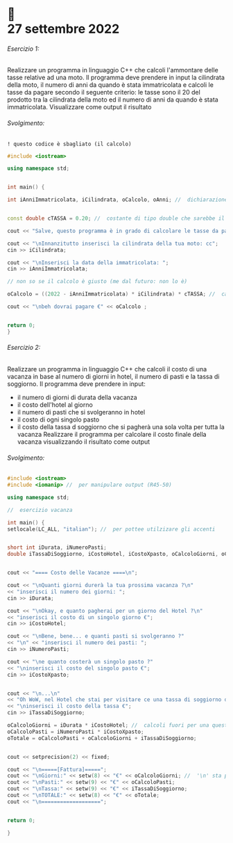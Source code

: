 # :closed_book: <br /> 27 settembre 2022

###### Esercizio 1:

Realizzare un programma in linguaggio C++ che calcoli l'ammontare delle tasse relative ad una moto. Il programma deve prendere in input la cilindrata della moto, il numero di anni da quando è stata immatricolata e calcoli le tasse da pagare secondo il seguente criterio: le tasse sono il 20 del prodotto tra la cilindrata della moto ed il numero di anni da quando è stata immatricolata. Visualizzare come output il risultato

###### Svolgimento:

`! questo codice è sbagliato (il calcolo)`


```cpp
#include <iostream>

using namespace std;


int main() {

int iAnniImmatricolata, iCilindrata, oCalcolo, oAnni; //  dichiarazione delle variabili di tipo intero


const double cTASSA = 0.20; //  costante di tipo double che sarebbe il 20%

cout << "Salve, questo programma è in grado di calcolare le tasse da pagare per una moto\n";

cout << "\nInnanzitutto inserisci la cilindrata della tua moto: cc"; 
cin >> iCilindrata;

cout << "\nInserisci la data della immatricolata: ";
cin >> iAnniImmatricolata;

// non so se il calcolo è giusto (me dal futuro: non lo è)

oCalcolo = ((2022 - iAnniImmatricolata) * iCilindrata) * cTASSA; //  calcolo fuori per comodita 

cout << "\nbeh dovrai pagare €" << oCalcolo ;


return 0;
}
```



###### Esercizio 2:

Realizzare un programma in linguaggio C++ che calcoli il costo di una vacanza in base al numero di giorni in hotel, il numero di pasti e la tassa di soggiorno. Il programma deve  prendere in input:

- il numero di giorni di durata della vacanza
- il costo dell'hotel al giorno
- il numero di pasti che si svolgeranno in hotel
- il costo di ogni singolo pasto
- il costo della tassa d soggiorno che si pagherà una sola volta per tutta la vacanza
Realizzare il programma per calcolare il costo finale della vacanza visualizzando il risultato come output

###### Svolgimento:


```cpp
#include <iostream>
#include <iomanip> //  per manipulare output (R45-50)

using namespace std;

//  esercizio vacanza

int main() {
setlocale(LC_ALL, "italian"); //  per pottee utilzizare gli accenti


short int iDurata, iNumeroPasti;
double iTassaDiSoggiorno, iCostoHotel, iCostoXpasto, oCalcoloGiorni, oCalcoloPasti, oTotale; //  dichiarazione di diverse variabili di tipo double 


cout << "==== Costo delle Vacanze ====\n";

cout << "\nQuanti giorni durerà la tua prossima vacanza ?\n"
<< "inserisci il numero dei giorni: ";
cin >> iDurata;

cout << "\nOkay, e quanto pagherai per un giorno del Hotel ?\n" 
<< "inserisci il costo di un singolo giorno €";
cin >> iCostoHotel;

cout << "\nBene, bene... e quanti pasti si svolgeranno ?"
<< "\n" << "inserisci il numero dei pasti: ";
cin >> iNumeroPasti;

cout << "\ne quanto costerà un singolo pasto ?"
<< "\ninserisci il costo del singolo pasto €";
cin >> iCostoXpasto;


cout << "\n...\n" 
<< "Oh WoW, nel Hotel che stai per visitare ce una tassa di soggiorno da pagare..."
<< "\ninserisci il costo della tassa €"; 
cin >> iTassaDiSoggiorno;

oCalcoloGiorni = iDurata * iCostoHotel; //  calcoli fuori per una questione di comodita
oCalcoloPasti = iNumeroPasti * iCostoXpasto;
oTotale = oCalcoloPasti + oCalcoloGiorni + iTassaDiSoggiorno;


cout << setprecision(2) << fixed;

cout << "\n=====[Fattura]=====";
cout << "\nGiorni:" << setw(8) << "€" << oCalcoloGiorni; //  '\n' sta per newline, setw in poche parole sposta output di un tot caratteri vuoti (sono indicati tra le parantesi)
cout << "\nPasti:" << setw(9) << "€" << oCalcoloPasti;
cout << "\nTassa:" << setw(9) << "€" << iTassaDiSoggiorno;
cout << "\nTOTALE:" << setw(8) << "€" << oTotale;
cout << "\n===================";


return 0;

}
```